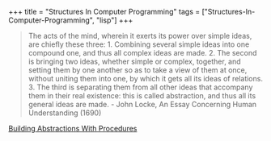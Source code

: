 +++
title = "Structures In Computer Programming"
tags = ["Structures-In-Computer-Programming", "lisp"]
+++
> The acts of the mind, wherein it exerts its power over simple ideas, are chiefly these three: 1. Combining several simple ideas into one compound one, and thus all complex ideas are made. 2. The second is bringing two ideas, whether simple or complex, together, and setting them by one another so as to take a view of them at once, without uniting them into one, by which it gets all its ideas of relations. 3. The third is separating them from all other ideas that accompany them in their real existence: this is called abstraction, and thus all its general ideas are made. - John Locke, An Essay Concerning Human Understanding (1690)

[Building Abstractions With Procedures](/textbook-notes/programming-textbooks/structures-in-computer-programming/building-abstractions-with-procedures/)